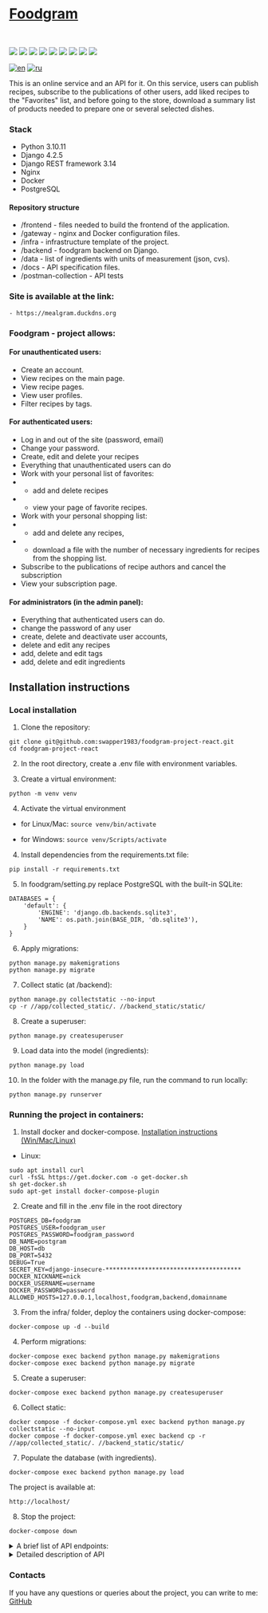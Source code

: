 <h1 align="left"><a href="http://foodgramdjango.ddns.net/">Foodgram</a></h1>
<br/>
<p align="left">
    <img src="https://img.shields.io/badge/python-3.10.11-blue.svg?style=for-the-badge&logo=python&logoColor=ffdd54" />
    <img src="https://img.shields.io/badge/django-4.2.5-blue.svg?style=for-the-badge&logo=django&logoColor=11F7BB" />
    <img src="https://img.shields.io/badge/django_rest_framework-3.14.0-blue.svg?style=for-the-badge&logo=django&logoColor=ff7171" />
    <img src="https://img.shields.io/badge/nginx-1.19.3-blue.svg?style=for-the-badge&logo=nginx&logoColor=11FF44" />
    <img src="https://img.shields.io/badge/gunicorn-21.2.0-blue.svg?style=for-the-badge&logo=gunicorn&logoColor=11FF44" />
    <img src="https://img.shields.io/badge/docker-24.0.5-blue.svg?style=for-the-badge&logo=docker&logoColor=33AAFF" />
    <img src="https://img.shields.io/badge/postgreSQL-13.10-blue.svg?style=for-the-badge&logo=postgresql&logoColor=66EEFF" />
    <img src="https://img.shields.io/badge/rest_api_version-1.0.0-blue?style=for-the-badge" />
    <img src="https://img.shields.io/badge/CI_CD-github_acions-blue.svg?style=for-the-badge" />
</p>

[![en](https://img.shields.io/badge/lang-en-red.svg)](https://github.com/swapper1983/foodgram-project-react/blob/master/README.md)
[![ru](https://img.shields.io/badge/lang-ru-yellow.svg)](https://github.com/swapper1983/foodgram-project-react/blob/master/README.RU.md)

This is an online service and an API for it. On this service, users can publish recipes, subscribe to the publications of other users, add liked recipes to the "Favorites" list, and before going to the store, download a summary list of products needed to prepare one or several selected dishes.

### Stack

- Python 3.10.11
- Django 4.2.5
- Django REST framework 3.14
- Nginx
- Docker
- PostgreSQL

#### Repository structure
 * /frontend - files needed to build the frontend of the application.
 * /gateway - nginx and Docker configuration files.
 * /infra - infrastructure template of the project.
 * /backend - foodgram backend on Django.
 * /data - list of ingredients with units of measurement (json, cvs).
 * /docs - API specification files.
 * /postman-collection - API tests

### Site is available at the link:

```
- https://mealgram.duckdns.org
```

### Foodgram - project allows:

#### For unauthenticated users:
- Create an account.
- View recipes on the main page.
- View recipe pages.
- View user profiles.
- Filter recipes by tags.

#### For authenticated users:
- Log in and out of the site (password, email)
- Change your password.
- Create, edit and delete your recipes
- Everything that unauthenticated users can do
- Work with your personal list of favorites:
- - add and delete recipes 
- - view your page of favorite recipes.
- Work with your personal shopping list: 
- - add and delete any recipes, 
- - download a file with the number of necessary ingredients for recipes from the shopping list.
- Subscribe to the publications of recipe authors and cancel the subscription
- View your subscription page.

#### For administrators (in the admin panel):
- Everything that authenticated users can do.
- change the password of any user
- create, delete and deactivate user accounts,
- delete and edit any recipes 
- add, delete and edit tags
- add, delete and edit ingredients

## Installation instructions
### Local installation
1. Clone the repository:
```
git clone git@github.com:swapper1983/foodgram-project-react.git
cd foodgram-project-react
```

2. In the root directory, create a .env file with environment variables.

3. Create a virtual environment:
```
python -m venv venv
```
4. Activate the virtual environment
* for Linux/Mac:
```source venv/bin/activate```

* for Windows:
```source venv/Scripts/activate```

4. Install dependencies from the requirements.txt file:

```
pip install -r requirements.txt
```
5. In foodgram/setting.py replace PostgreSQL with the built-in SQLite:
```
DATABASES = {
    'default': {
        'ENGINE': 'django.db.backends.sqlite3',
        'NAME': os.path.join(BASE_DIR, 'db.sqlite3'),
    }
}
```

6. Apply migrations:
```
python manage.py makemigrations
python manage.py migrate
```
7. Collect static (at /backend):
```
python manage.py collectstatic --no-input
cp -r //app/collected_static/. //backend_static/static/
```
8. Create a superuser:
```
python manage.py createsuperuser
```
9. Load data into the model (ingredients):
```
python manage.py load
```
10. In the folder with the manage.py file, run the command to run locally:
```
python manage.py runserver
```

### Running the project in containers:

1. Install docker and docker-compose.
[Installation instructions (Win/Mac/Linux)](https://docs.docker.com/compose/install/)

- Linux:
```
sudo apt install curl                                   
curl -fsSL https://get.docker.com -o get-docker.sh      
sh get-docker.sh                                        
sudo apt-get install docker-compose-plugin              
```


2. Create and fill in the .env file in the root directory
```
POSTGRES_DB=foodgram
POSTGRES_USER=foodgram_user
POSTGRES_PASSWORD=foodgram_password
DB_NAME=postgram
DB_HOST=db
DB_PORT=5432
DEBUG=True
SECRET_KEY=django-insecure-**************************************
DOCKER_NICKNAME=nick
DOCKER_USERNAME=username
DOCKER_PASSWORD=password
ALLOWED_HOSTS=127.0.0.1,localhost,foodgram,backend,domainname
```

3. From the infra/ folder, deploy the containers using docker-compose:
```
docker-compose up -d --build
```
4. Perform migrations:
```
docker-compose exec backend python manage.py makemigrations
docker-compose exec backend python manage.py migrate
```
5. Create a superuser:
```
docker-compose exec backend python manage.py createsuperuser
```
6. Collect static:
```
docker compose -f docker-compose.yml exec backend python manage.py collectstatic --no-input
docker compose -f docker-compose.yml exec backend cp -r //app/collected_static/. //backend_static/static/
```
7. Populate the database (with ingredients).
```
docker-compose exec backend python manage.py load
```
The project is available at:

```
http://localhost/

```
8. Stop the project:
```
docker-compose down
```

<details>
<summary>A brief list of API endpoints:</summary>

- /api/users/ - list of users (page, limit), registration (email, username, first_name, last_name, password), profile (id), current, change password (new_password, current_password), get and delete token (password, email).
- /api/tags/ - list of tags, get tag (id).
- /api/recipes/ - list of recipes (page, limit, is_favorited, is_in_shopping_cart, author, tags), create (ingredients, tags, image, name, text, cooking_time), get (id), update (id, ingredients, tags, image, name, text, cooking_time), delete (id).
- /api/recipes/download_shopping_cart/ - download shopping list.
- /api/recipes/{id}/shopping_cart/ - add or remove recipe from shopping list.
- /api/recipes/{id}/favorite/ - add or remove recipe from favorites.
- /api/users/subscriptions/ - my subscriptions (page, limit, recipes_limit).
- /api/users/{id}/subscribe/ - subscribe or unsubscribe from user (recipes_limit).
- /api/ingredients/ - list of ingredients (name), get ingredient (id). </details>
</details>

<details>
<summary>Detailed description of API</summary>


| Endpoint    | Request | Parameters | Response                                                                                        |
|-------------| --- | --- |-------------------------------------------------------------------------------------------------|
| Users       | List of users | GET /api/users/ | page (page number), limit (number of objects per page)                                          | 200 (JSON-object с полями count, next, previous и results) |
|             | User registration | POST /api/users/ | email, username, first_name, last_name, password (all required)                                 | 201 (JSON-объект с полями email, id, username, first_name и last_name) или 400 (ошибки валидации) |
|             | User profile | GET /api/users/{id}/ | id (unique id of the user)                                                                      | 200 (JSON-object с полями email, id, username, first_name, last_name и is_subscribed) или 401 (пользователь не авторизован) или 404 (объект не найден) |
|             | Current user | GET /api/users/me/ | -                                                                                               | 200 (JSON-object с полями email, id, username, first_name, last_name и is_subscribed) или 401 (пользователь не авторизован) |
|             | 	Change password | POST /api/users/set_password/ | new_password, current_password (all required)                                                   | 204 (пароль успешно изменен) или 400 (ошибки валидации) или 401 (пользователь не авторизован) |
| Authorization | Get authorization token | POST /api/auth/token/login/ | password, email (all required)                                                                  | 201 (JSON-объект с полем auth_token) |
|             | Delete token | POST /api/auth/token/logout/ | -                                                                                               | 204 (токен удален) или 401 (пользователь не авторизован) |
| Tags        | 	List of tags | GET /api/tags/ | -                                                                                               | 200 (JSON-массив объектов с полями id, name, color и slug) |
|             | 	Get tag | GET /api/tags/{id}/ | 	id (unique id of the tag)                                                                      | 200 (JSON-объект с полями id, name, color и slug) или 404 (объект не найден) |
| Recipes     | List of recipes | GET /api/recipes/ | page, limit, is_favorited, is_in_shopping_cart, author, tags (опциональные)                     | 200 (JSON-объект с полями count, next, previous и results) |
|             | Create recipe | POST /api/recipes/ | ingredients, tags, image, name, text, cooking_time (all required)                               | 201 (JSON-объект с полями id, tags, author, ingredients, is_favorited, is_in_shopping_cart, name, image, text и cooking_time) или 400 (ошибки валидации) или 401 (пользователь не авторизован) |
|             | Get recipe | GET /api/recipes/{id}/ | id (unique id of the recipe)                                                                    | 200 (JSON-объект с полями id, tags, author, ingredients, is_favorited, is_in_shopping_cart, name, image, text и cooking_time) |
|             | Update recipe | PATCH /api/recipes/{id}/ | id (unique id of the recipe), ingredients, tags, image, name, text, cooking_time (all required) | 200 (JSON-объект с полями id, tags, author, ingredients, is_favorited, is_in_shopping_cart, name, image,text и cooking_time) или 400(ошибки валидации) или 401(пользователь не авторизован) или403(недостаточно прав) или 404(объект не найден) |
| Subscriptions    | My subscriptions | GET /api/users/subscriptions/ | page, limit, recipes_limit (опциональные)                                                       | 200 (JSON-объект с полями count, next, previous и results, где каждый элемент results содержит поля id, email, username, first_name, last_name и recipes (JSON-массив объектов с полями id, name, image и cooking_time)) или 401 (пользователь не авторизован) |
|             | 	Subscribe to user | POST /api/users/{id}/subscribe/ | id (unique id of the user)                                                                      | 201 (JSON-объект с полями id, email, username, first_name и last_name) или 400 (ошибка подписки) или 401 (пользователь не авторизован) |
|             | 	Unsubscribe from user | DELETE /api/users/{id}/subscribe/ | id (unique id of the user)                                                                      | 204 (подписка успешно удалена) или 400 (ошибка отписки) или 401 (пользователь не авторизован) |
| Ingredients | List of ingredients	 | GET /api/ingredients/ | name (optional, search by partial match at the beginning of the ingredient name)                | 200 (JSON-массив объектов с полями id, name и measurement_unit) |
|             | Get ingredient | GET /api/ingredients/{id}/ | id (unique id of the ingredient)                                                                | 200 (JSON-объект с полями id, name и measurement_unit) или 404 (объект не найден) |

</details>

### Contacts
If you have any questions or queries about the project, you can write to me:
[GitHub](https://github.com/swapper1983)
